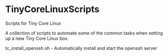 # TinyCoreLinuxScripts
Scripts for Tiny Core Linux

A collection of scripts to automate some of the common tasks when setting up a new Tiny Core Linux box.

tc_install_openssh.sh - Automatically install and start the openssh server

